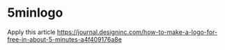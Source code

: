 # 5minlogo
Apply this article https://journal.designinc.com/how-to-make-a-logo-for-free-in-about-5-minutes-a4f409176a8e
